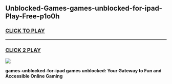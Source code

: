 
## Unblocked-Games-games-unblocked-for-ipad-Play-Free-p1o0h
<h3>
<a href="https://premium76.site?title=games-unblocked-for-ipad&ref=23A">CLICK TO PLAY</a></h3>
<hr>

<h3>
<a href="https://premium76.site?title=games-unblocked-for-ipad&ref=23A">CLICK 2 PLAY</a>
  
</h3>

<a href="https://premium76.site?title=games-unblocked-for-ipad&ref=23A"><img src="https://clearcache.store/games.png"></a>


**games-unblocked-for-ipad games unblocked: Your Gateway to Fun and Accessible Online Gaming**
